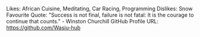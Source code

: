 Likes: African Cuisine, Meditating, Car Racing, Programming
Dislikes: Snow
Favourite Quote: "Success is not final, failure is not fatal: It is the courage to continue that counts." - Winston Churchill
GitHub Profile URL: https://github.com/Wasiu-hub
